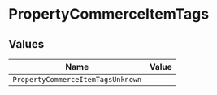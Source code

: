 # PropertyCommerceItemTags


## Values

| Name                              | Value                             |
| --------------------------------- | --------------------------------- |
| `PropertyCommerceItemTagsUnknown` |                                   |